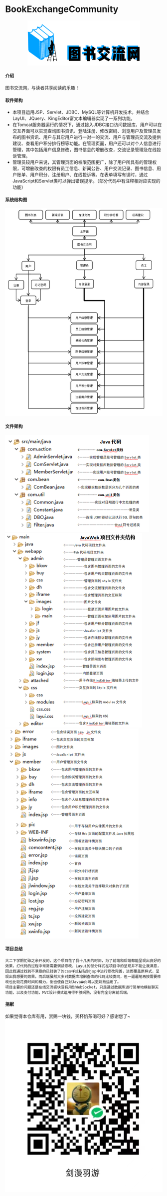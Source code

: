 # BookExchangeCommunity
<div align=center><img src="src/main/webapp/images/logo.png" width="360px"/></div>

#### 介绍
图书交流网，与读者共享阅读的乐趣！

#### 软件架构

- 本项目运用JSP、Servlet、JDBC、MySQL等计算机开发技术，并结合LayUI、JQuery、KingEditor富文本编辑器实现了一系列功能。
- 在Tomcat服务器运行的情况下，通过接入JDBC接口访问数据库，用户可以在交互界面可以实现查询图书资讯、登陆注册、修改密码、浏览用户及管理员发布的图书资讯、用户与其它用户进行一对一的交流、用户与管理员交流及提供建议、查看用户积分排行榜等功能。在管理页面，用户还可以对个人信息进行管理，其中包括用户信息修改，图书信息的增删改查，交流记录管理及在线投诉管理。
- 管理员较用户来说，其管理页面的权限范围更广，除了用户所具有的管理权限，可增删改查的权限有员工信息、新闻公告、用户交流记录、图书信息、用户账单、用户积分、注册用户、在线投诉等。在表单填写有误时，通过JavaScript和Servlet类可以弹出错误提示。（部分代码中有注释相对应实现的功能）

#### 系统结构图
![输入图片说明](images/image-4.png)

#### 文件架构
![输入图片说明](images/image-0.png)  
![输入图片说明](images/image-1.png)  
![输入图片说明](images/image-3.png)

#### 项目总结

    大二下学期忙碌之余开发的，这个项目花了我十几天的时间，为了前端和后端都能呈现出良好的效果，打代码的过程中常常需要调试修改，Layui的部分样式在项目中的呈现并不能让我满意，因此我通过找到不满意的已封装了的css样式粘贴到jsp中进行修改完善，进而覆盖原样式，呈现出我想要的效果。而后端虽然大多对数据库增删查改的代码比较类同，但一遍遍地再按需要修改也比较花费时间和精力，倒也使自己对JavaWeb可以更娴熟运用了。  
    项目主要的问题还是在线交流板块没有用到WebSocket，只是通过数据库进行简单地模拟聊天功能，以及支付功能，MVC设计模式运用得不够娴熟，没有完全分离前后端。

#### 捐献

如果觉得本仓库有用，赏赐一块钱，买杯奶茶喝可好？感谢您了~  
![输入图片说明](images/ab64da39ed5da229cd165e48a5b002b.jpg)
